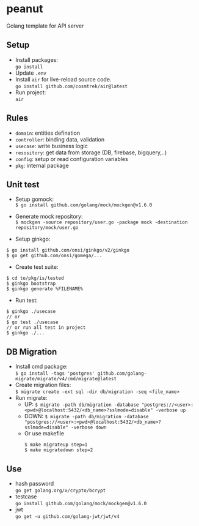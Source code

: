 # peanut
Golang template for API server

## Setup
- Install packages:\
`go install`
- Update `.env`
- Install `air` for live-reload source code.\
```go install github.com/cosmtrek/air@latest```
- Run project:\
`air`

## Rules
- `domain`: entities defination
- `controller`: binding data, validation
- `usecase`: write business logic
- `resository`: get data from storage (DB, firebase, bigquery,..)
- `config`: setup or read configuration variables
- `pkg`: internal package

## Unit test
- Setup gomock:\
  `$ go install github.com/golang/mock/mockgen@v1.6.0`
- Generate mock repository:\
  `$ mockgen -source repository/user.go -package mock -destination repository/mock/user.go`

- Setup ginkgo:
```
$ go install github.com/onsi/ginkgo/v2/ginkgo
$ go get github.com/onsi/gomega/...
```
- Create test suite:
```
$ cd to/pkg/is/tested
$ ginkgo bootstrap
$ ginkgo generate %FILENAME%
```
- Run test:
```
$ ginkgo ./usecase
// or
$ go test ./usecase
// or run all test in project
$ ginkgo ./...
```

## DB Migration

- Install cmd package:\
  `$ go install -tags 'postgres' github.com/golang-migrate/migrate/v4/cmd/migrate@latest`
- Create migration files:\
  `$ migrate create -ext sql -dir db/migration -seq <file_name>`
- Run migrate:
  - UP:
    `$ migrate -path db/migration -database "postgres://<user>:<pwd>@localhost:5432/<db_name>?sslmode=disable" -verbose up`
  - DOWN:
    `$ migrate -path db/migration -database "postgres://<user>:<pwd>@localhost:5432/<db_name>?sslmode=disable" -verbose down`
  - Or use makefile
    ```
    $ make migrateup step=1
    $ make migratedown step=2
    ```

## Use
- hash password\
```go get golang.org/x/crypto/bcrypt```
- testcase\
```go install github.com/golang/mock/mockgen@v1.6.0```
- jwt\
```go get -u github.com/golang-jwt/jwt/v4```